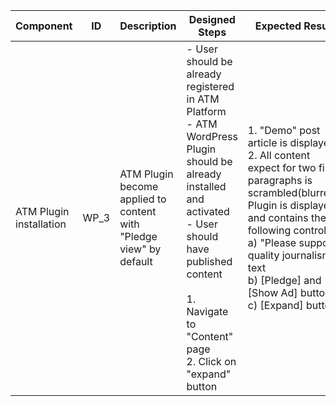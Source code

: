 Component |	ID |	Description |	Designed Steps |	Expected Result |	Created<br> By |	Last<br> Updated |
 --- | --- | --- | --- | --- | --- | --- |
 ATM Plugin installation | WP_3 | ATM Plugin become applied to content with "Pledge view" by default | - User should be already registered in ATM Platform <br> - ATM WordPress Plugin should be already installed and activated <br> - User should have published content <br> <br> 1. Navigate to "Content" page <br> 2. Click on "expand" button | 1. "Demo" post article is displayed <br> 2. All content expect for two first paragraphs is scrambled(blurred). <br> Plugin is displayed and contains the following controls: <br> a) "Please support quality journalism." text <br> b) [Pledge] and [Show Ad] buttons <br> c) [Expand] button | Alexandr Vozicov | 31.05.2017
